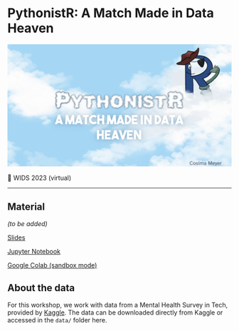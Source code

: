 # PythonistR: A Match Made in Data Heaven

![](/img/cover.png)

📍 WIDS 2023 (virtual)

-------

## Material 

*(to be added)*

[Slides]()

[Jupyter Notebook]()

[Google Colab (sandbox mode)](https://colab.research.google.com/drive/1VpQMC9OiQ46RMTR1dzMssb3bPVe80wQZ?usp=sharing#offline=true&sandboxMode=true)


## About the data

For this workshop, we work with data from a Mental Health Survey in Tech, provided by [Kaggle](https://www.kaggle.com/datasets/osmi/mental-health-in-tech-survey). The data can be downloaded directly from Kaggle or accessed in the `data/` folder here.
